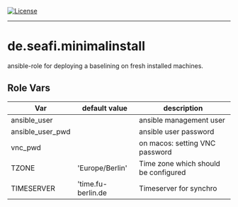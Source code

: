 [![License](https://img.shields.io/badge/License-BSD_3--Clause-blue.svg)](https://opensource.org/licenses/BSD-3-Clause)

---
# de.seafi.minimalinstall

ansible-role for deploying a baselining on fresh installed machines.


## Role Vars

| Var              | default value      | description                          |
|------------------|--------------------|--------------------------------------|
| ansible_user     |                    | ansible management user              |
| ansible_user_pwd |                    | ansible user password                |
| vnc_pwd          |                    | on macos: setting VNC password       |
| TZONE            | 'Europe/Berlin'    | Time zone which should be configured |
| TIMESERVER       | 'time.fu-berlin.de | Timeserver for synchro               | 